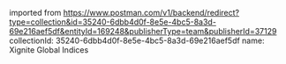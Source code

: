 imported from https://www.postman.com/v1/backend/redirect?type=collection&id=35240-6dbb4d0f-8e5e-4bc5-8a3d-69e216aef5df&entityId=169248&publisherType=team&publisherId=37129
collectionId: 35240-6dbb4d0f-8e5e-4bc5-8a3d-69e216aef5df
name: Xignite Global Indices